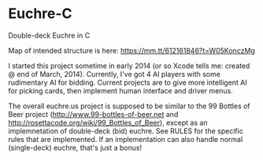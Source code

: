 # Euchre-C
Double-deck Euchre in C

Map of intended structure is here: https://mm.tt/612161846?t=W05KonczMg

I started this project sometime in early 2014 (or so Xcode tells me: created @ end of March, 2014).
Currently, I've got 4 AI players with some rudimentary AI for bidding.  Current projects are to give more intelligent AI for picking cards, then implement human interface and driver menus.

The overall euchre.us project is supposed to be similar to the 99 Bottles of Beer project (http://www.99-bottles-of-beer.net and http://rosettacode.org/wiki/99_Bottles_of_Beer), except as an implemnetation of double-deck (bid) euchre.  See RULES for the specific rules that are implemented.  If an implementation can also handle normal (single-deck) euchre, that's just a bonus!
